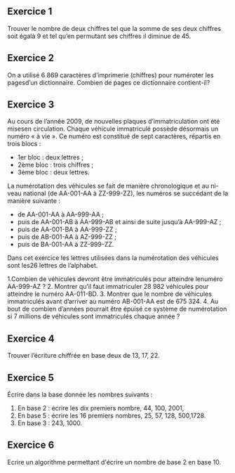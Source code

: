 ## Exercice 1

Trouver le nombre de deux chiffres tel que la somme de ses deux chiffres soit égalà 9 et tel qu’en permutant ses chiffres il diminue de 45.

## Exercice 2

On a utilisé 6 869 caractères d’imprimerie (chiffres) pour numéroter les pagesd’un dictionnaire. Combien de pages ce dictionnaire contient-il?

## Exercice 3

Au cours de l’année 2009, de nouvelles plaques d’immatriculation ont été misesen circulation.
Chaque véhicule immatriculé possède désormais un numéro « à vie ».
Ce numéro est constitué de sept caractères, répartis en trois blocs :

- 1er bloc : deux lettres ;
- 2ème bloc : trois chiffres ;
- 3ème bloc : deux lettres.
 
La numérotation des véhicules se fait de manière chronologique et au ni-veau national (de AA-001-AA à ZZ-999-ZZ), les numéros se succédant de la manière suivante :

-  de AA-001-AA à AA-999-AA ;
- puis de AA-001-AB à AA-999-AB et ainsi de suite jusqu’à AA-999-AZ ;
- puis de AA-001-BA à AA-999-ZZ ;
- puis de AB-001-AA à AZ-999-ZZ ;
- puis de BA-001-AA à ZZ-999-ZZ.
 
Dans cet exercice les lettres utilisées dans la numérotation des véhicules sont les26 lettres de l’alphabet.

1.Combien de véhicules devront être immatriculés pour atteindre lenuméro AA-999-AZ ?
2. Montrer qu’il faut immatriculer 28 982 véhicules pour atteindre le numéro AA-011-BD.
3. Montrer que le nombre de véhicules immatriculés avant d’arriver au numéro AB-001-AA est de 675 324.
4. Au bout de combien d’années pourrait être épuisé ce système de numérotation si 7 millions de véhicules sont immatriculés chaque année ?


## Exercice 4

Trouver l’écriture chiffrée en base deux de 13, 17, 22.

## Exercice 5

Écrire dans la base donnée les nombres suivants :
1. En base 2 : écrire les dix premiers nombre, 44, 100, 2001,
2. En base 5 : écrire les 16 premiers nombres, 25, 57, 128, 500,1728.
3. En base 3 : 243, 1000.

## Exercice 6 

Ecrire un algorithme permettant d'écrire un nombre de base 2 en base 10. 
